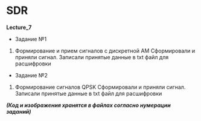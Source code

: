 ﻿# SDR
**Lecture_7**

* Задание №1
1) Формирование и прием сигналов с дискретной АМ
Сформировали и приняли сигнал.
Записали принятые данные в txt файл для расшифровки



* Задание №2
1) Формирование сигналов QPSK
Сформировали и приняли сигнал.
Записали принятые данные в txt файл для расшифровки


***(Код и изображения хранятся в файлах согласно нумерации заданий)***
